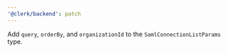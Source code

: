 ```yaml
---
'@clerk/backend': patch
---
```


Add `query`, `orderBy`, and `organizationId` to the `SamlConnectionListParams` type.
